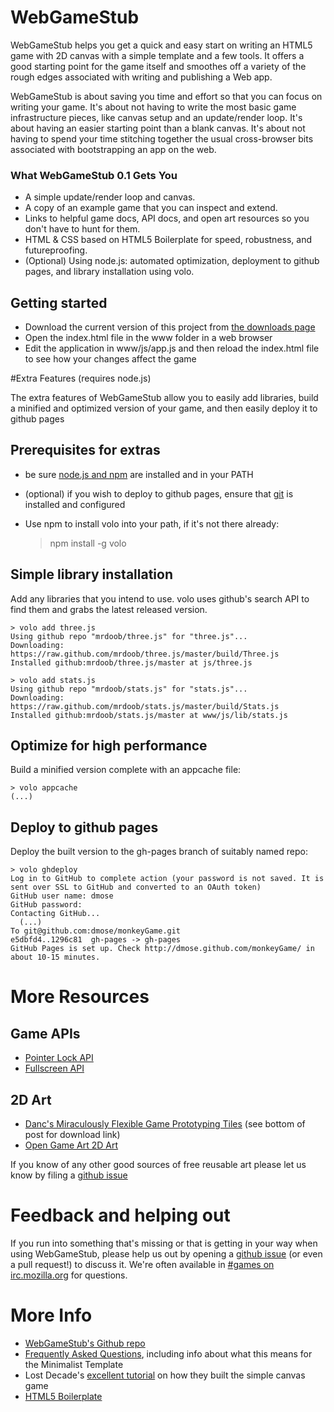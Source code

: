 # WebGameStub

WebGameStub helps you get a quick and easy start on writing an HTML5 game with 2D canvas with a simple template and a few tools.
It offers a good starting point for the game itself and smoothes off a variety of the rough edges associated with writing and publishing a Web app.

WebGameStub is about saving you time and effort so that you can focus on writing your game.
It's about not having to write the most basic game infrastructure pieces, like canvas setup and an update/render loop.
It's about having an easier starting point than a blank canvas.
It's about not having to spend your time stitching together the usual cross-browser bits associated with bootstrapping an app on the web.

### What WebGameStub 0.1 Gets You

* A simple update/render loop and canvas.
* A copy of an example game that you can inspect and extend.
* Links to helpful game docs, API docs, and open art resources so you don't have to hunt for them.
* HTML & CSS based on HTML5 Boilerplate for speed, robustness, and futureproofing.
* (Optional) Using node.js: automated optimization, deployment to github pages, and library installation using volo.

## Getting started

* Download the current version of this project from
[the downloads page](https://github.com/mozilla/WebGameStub/downloads)
* Open the index.html file in the www folder in a web browser
* Edit the application in www/js/app.js and then reload the index.html file to see how your changes affect the game

#Extra Features (requires node.js)

The extra features of WebGameStub allow you to easily add libraries, build a
minified and optimized version of your game, and then easily deploy it to github
pages

## Prerequisites for extras

* be sure [node.js and npm](http://nodejs.org/) are installed and in your PATH
* (optional) if you wish to deploy to github pages, ensure that
 [git](http://help.github.com/set-up-git-redirect) is installed and configured
* Use npm to install volo into your path, if it's not there already:

    > npm install -g volo

## Simple library installation

Add any libraries that you intend to use.  volo uses github's search API to
find them and grabs the latest released version.

    > volo add three.js
    Using github repo "mrdoob/three.js" for "three.js"...
    Downloading: https://raw.github.com/mrdoob/three.js/master/build/Three.js
    Installed github:mrdoob/three.js/master at js/three.js

    > volo add stats.js
    Using github repo "mrdoob/stats.js" for "stats.js"...
    Downloading: https://raw.github.com/mrdoob/stats.js/master/build/Stats.js
    Installed github:mrdoob/stats.js/master at www/js/lib/stats.js

## Optimize for high performance

Build a minified version complete with an appcache file:

    > volo appcache
    (...)

## Deploy to github pages

Deploy the built version to the gh-pages branch of suitably named repo:

    > volo ghdeploy
    Log in to GitHub to complete action (your password is not saved. It is sent over SSL to GitHub and converted to an OAuth token)
    GitHub user name: dmose
    GitHub password:
    Contacting GitHub...
      (...)
    To git@github.com:dmose/monkeyGame.git
    e5dbfd4..1296c81  gh-pages -> gh-pages
    GitHub Pages is set up. Check http://dmose.github.com/monkeyGame/ in about 10-15 minutes.

# More Resources

## Game APIs

* [Pointer Lock API](https://developer.mozilla.org/en/API/Pointer_Lock_API)
* [Fullscreen API](https://developer.mozilla.org/en/DOM/Using_full-screen_mode)

## 2D Art

* [Danc's Miraculously Flexible Game Prototyping Tiles](http://www.lostgarden.com/2007/05/dancs-miraculously-flexible-game.html) (see bottom of post for download link)
* [Open Game Art 2D Art](http://opengameart.org/art-search-advanced?keys=&field_art_type_tid[]=9&field_art_tags_tid_op=and&field_art_tags_tid=&name=&sort_by=count&sort_order=DESC&Collection=)

If you know of any other good sources of free reusable art please let us know by
filing a [github issue](https://github.com/mozilla/WebGameStub/issues)

# Feedback and helping out

If you run into something that's missing or that is getting in your way when using WebGameStub, please help us out by opening a [github issue](https://github.com/mozilla/WebGameStub/issues) (or even a pull request!) to discuss it.
We're often available in [#games on irc.mozilla.org](irc://irc.mozilla.org/#games) for questions.

# More Info

* [WebGameStub's Github repo](https://github.com/mozilla/WebGameStub/)
* [Frequently Asked Questions](https://github.com/mozilla/WebGameStub/wiki/Frequently-Asked-Questions), including info about what this means for the Minimalist Template
* Lost Decade's [excellent tutorial](http://www.lostdecadegames.com/how-to-make-a-simple-html5-canvas-game/) on how they built the  simple canvas game
* [HTML5 Boilerplate](http://html5boilerplate.com/)

